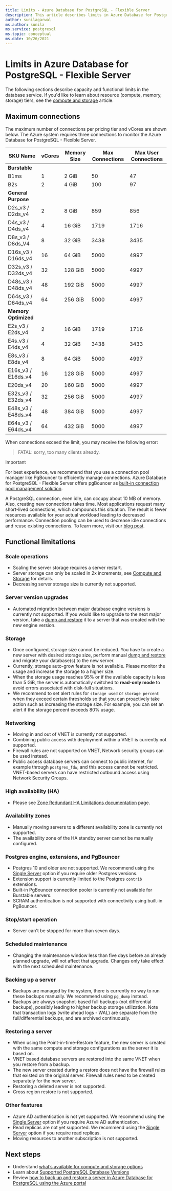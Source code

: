 ```yaml
---
title: Limits - Azure Database for PostgreSQL - Flexible Server
description: This article describes limits in Azure Database for PostgreSQL - Flexible Server, such as number of connection and storage engine options.
author: sunilagarwal
ms.author: sunila
ms.service: postgresql
ms.topic: conceptual
ms.date: 10/26/2021
---
```


# Limits in Azure Database for PostgreSQL - Flexible Server


The following sections describe capacity and functional limits in the database service. If you'd like to learn about resource (compute, memory, storage) tiers, see the [compute and storage](concepts-compute-storage.md) article.

## Maximum connections

The maximum number of connections per pricing tier and vCores are shown below. The Azure system requires three connections to monitor the Azure Database for PostgreSQL - Flexible Server.

| SKU Name             | vCores | Memory Size | Max Connections | Max User Connections |
|----------------------|--------|-------------|-----------------|----------------------|
| **Burstable**        |        |             |                 |                      |
| B1ms                 | 1      | 2 GiB       | 50              | 47                   |
| B2s                  | 2      | 4 GiB       | 100             | 97                   |
| **General Purpose**  |        |             |                 |                      |
| D2s_v3  / D2ds_v4    | 2      | 8 GiB       | 859             | 856                  |
| D4s_v3  / D4ds_v4    | 4      | 16 GiB      | 1719            | 1716                 |
| D8s_v3  / D8ds_V4    | 8      | 32 GiB      | 3438            | 3435                 |
| D16s_v3 / D16ds_v4   | 16     | 64 GiB      | 5000            | 4997                 |
| D32s_v3 / D32ds_v4   | 32     | 128 GiB     | 5000            | 4997                 |
| D48s_v3 / D48ds_v4   | 48     | 192 GiB     | 5000            | 4997                 |
| D64s_v3 / D64ds_v4   | 64     | 256 GiB     | 5000            | 4997                 |
| **Memory Optimized** |        |             |                 |                      |
| E2s_v3  / E2ds_v4    | 2      | 16 GiB      | 1719            | 1716                 |
| E4s_v3  / E4ds_v4    | 4      | 32 GiB      | 3438            | 3433                 |
| E8s_v3  / E8ds_v4    | 8      | 64 GiB      | 5000            | 4997                 |
| E16s_v3 / E16ds_v4   | 16     | 128 GiB     | 5000            | 4997                 |
| E20ds_v4             | 20     | 160 GiB     | 5000            | 4997                 |
| E32s_v3 / E32ds_v4   | 32     | 256 GiB     | 5000            | 4997                 |
| E48s_v3 / E48ds_v4   | 48     | 384 GiB     | 5000            | 4997                 |
| E64s_v3 / E64ds_v4   | 64     | 432 GiB     | 5000            | 4997                 |

When connections exceed the limit, you may receive the following error:
> FATAL:  sorry, too many clients already.

> [!IMPORTANT]
> For best experience, we recommend that you use a connection pool manager like PgBouncer to efficiently manage connections. Azure Database for PostgreSQL - Flexible Server offers pgBouncer as [built-in connection pool management solution](concepts-pgbouncer.md). 

A PostgreSQL connection, even idle, can occupy about 10 MB of memory. Also, creating new connections takes time. Most applications request many short-lived connections, which compounds this situation. The result is fewer resources available for your actual workload leading to decreased performance. Connection pooling can be used to decrease idle connections and reuse existing connections. To learn more, visit our [blog post](https://techcommunity.microsoft.com/t5/azure-database-for-postgresql/not-all-postgres-connection-pooling-is-equal/ba-p/825717).

## Functional limitations

### Scale operations

- Scaling the server storage requires a server restart.
- Server storage can only be scaled in 2x increments, see [Compute and Storage](concepts-compute-storage.md) for details.
- Decreasing server storage size is currently not supported.

### Server version upgrades

- Automated migration between major database engine versions is currently not supported. If you would like to upgrade to the next major version, take a [dump and restore](../howto-migrate-using-dump-and-restore.md) it to a server that was created with the new engine version.

### Storage

- Once configured, storage size cannot be reduced. You have to create a new server with desired storage size, perform manual [dump and restore](../howto-migrate-using-dump-and-restore.md) and migrate your database(s) to the new server.
- Currently, storage auto-grow feature is not available. Please monitor the usage and increase the storage to a higher size. 
- When the storage usage reaches 95% or if the available capacity is less than 5 GiB, the server is automatically switched to **read-only mode** to avoid errors associated with disk-full situations. 
- We recommend to set alert rules for `storage used` or `storage percent` when they exceed certain thresholds so that you can proactively take action such as increasing the storage size. For example, you can set an alert if the storage percent exceeds 80% usage.
  
### Networking

- Moving in and out of VNET is currently not supported.
- Combining public access with deployment within a VNET is currently not supported.
- Firewall rules are not supported on VNET, Network security groups can be used instead.
- Public access database servers can connect to public internet, for example through `postgres_fdw`, and this access cannot be restricted. VNET-based servers can have restricted outbound access using Network Security Groups.

### High availability (HA)

- Please see [Zone Redundant HA Limitations documentation](concepts-high-availability.md#zone-redundant-high-availability---limitations) page.

### Availability zones

- Manually moving servers to a different availability zone is currently not supported.
- The availability zone of the HA standby server cannot be manually configured.

### Postgres engine, extensions, and PgBouncer

- Postgres 10 and older are not supported. We recommend using the [Single Server](../overview-single-server.md) option if you require older Postgres versions.
- Extension support is currently limited to the Postgres `contrib` extensions.
- Built-in PgBouncer connection pooler is currently not available for Burstable servers.
- SCRAM authentication is not supported with connectivity using built-in PgBouncer.

### Stop/start operation

- Server can't be stopped for more than seven days.

### Scheduled maintenance

- Changing the maintenance window less than five days before an already planned upgrade, will not affect that upgrade. Changes only take effect with the next scheduled maintenance.

### Backing up a server

- Backups are managed by the system, there is currently no way to run these backups manually. We recommend using `pg_dump` instead.
- Backups are always snapshot-based full backups (not differential backups), possibly leading to higher backup storage utilization. Note that transaction logs (write ahead logs - WAL) are separate from the full/differential backups, and are archived continuously.

### Restoring a server

- When using the Point-in-time-Restore feature, the new server is created with the same compute and storage configurations as the server it is based on.
- VNET based database servers are restored into the same VNET when you restore from a backup.
- The new server created during a restore does not have the firewall rules that existed on the original server. Firewall rules need to be created separately for the new server.
- Restoring a deleted server is not supported.
- Cross region restore is not supported.

### Other features

* Azure AD authentication is not yet supported. We recommend using the [Single Server](../overview-single-server.md) option if you require Azure AD authentication.
* Read replicas are not yet supported. We recommend using the [Single Server](../overview-single-server.md) option if you require read replicas.
* Moving resources to another subscription is not supported. 


## Next steps

- Understand [what’s available for compute and storage options](concepts-compute-storage.md)
- Learn about [Supported PostgreSQL Database Versions](concepts-supported-versions.md)
- Review [how to back up and restore a server in Azure Database for PostgreSQL using the Azure portal](how-to-restore-server-portal.md)

